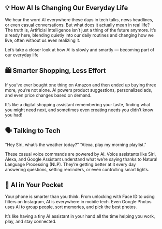 ## 💡 How AI Is Changing Our Everyday Life

We hear the word AI everywhere these days  in tech talks, news headlines, or even casual conversations. But what does it actually mean in real life? The truth is, Artificial Intelligence isn’t just a thing of the future anymore. It’s already here, blending quietly into our daily routines and changing how we live, often without us even realizing it.

Let’s take a closer look at how AI is slowly  and smartly — becoming part of our everyday life
## 🛍️ Smarter Shopping, Less Effort

If you’ve ever bought one thing on Amazon and then ended up buying three more, you’re not alone. AI powers product suggestions, personalized ads, and even price changes based on demand.

It’s like a digital shopping assistant remembering your taste, finding what you might need next, and sometimes even creating needs you didn’t know you had!
## 🗣️ Talking to Tech

“Hey Siri, what’s the weather today?”
“Alexa, play my morning playlist.”

These casual voice commands are powered by AI. Voice assistants like Siri, Alexa, and Google Assistant understand what we’re saying thanks to Natural Language Processing (NLP). They’re getting better at it every day  answering questions, setting reminders, or even controlling smart lights.
## 📱 AI in Your Pocket

Your phone is smarter than you think. From unlocking with Face ID to using filters on Instagram, AI is everywhere in mobile tech. Even Google Photos uses AI to group people, sort memories, and pick the best photos.

It’s like having a tiny AI assistant in your hand all the time  helping you work, play, and stay connected.
